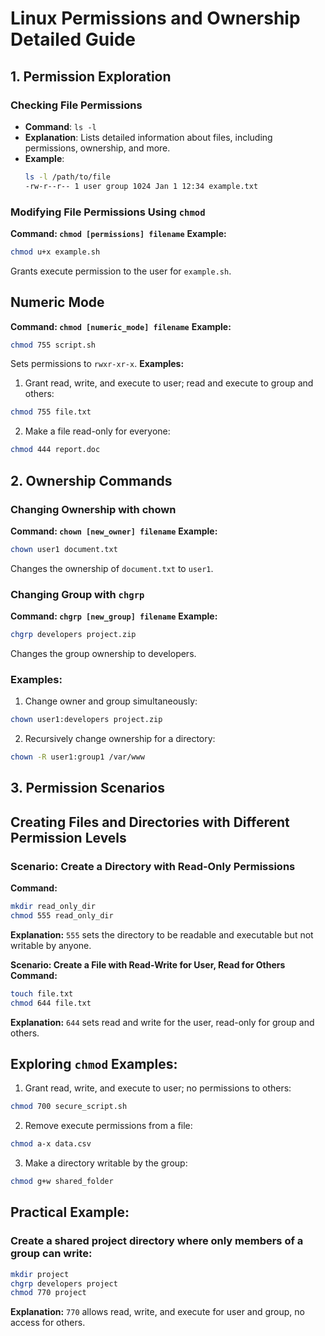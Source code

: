 # Linux Permissions and Ownership Detailed Guide

## 1. Permission Exploration

### Checking File Permissions
- **Command**: `ls -l`
- **Explanation**: Lists detailed information about files, including permissions, ownership, and more.
- **Example**:
  ```bash
  ls -l /path/to/file
  -rw-r--r-- 1 user group 1024 Jan 1 12:34 example.txt
  ```
### Modifying File Permissions Using `chmod`

**Command: `chmod [permissions] filename`**
**Example:**
```bash
chmod u+x example.sh
```
Grants execute permission to the user for `example.sh`.

## Numeric Mode
**Command: `chmod [numeric_mode] filename`**
**Example:**
```bash
chmod 755 script.sh
```
Sets permissions to `rwxr-xr-x`.
**Examples:**
1. Grant read, write, and execute to user; read and execute to group and others:
```bash
chmod 755 file.txt
```
2. Make a file read-only for everyone:
```bash
chmod 444 report.doc
```
## 2. Ownership Commands

### Changing Ownership with chown
**Command: `chown [new_owner] filename`**
**Example:**
```bash
chown user1 document.txt
```
Changes the ownership of `document.txt` to `user1`.

### Changing Group with `chgrp`
**Command: `chgrp [new_group] filename`**
**Example:**
```bash
chgrp developers project.zip
```
Changes the group ownership to developers.
### Examples:
1. Change owner and group simultaneously:
```bash
chown user1:developers project.zip
```
2. Recursively change ownership for a directory:
```bash
chown -R user1:group1 /var/www
```
## 3. Permission Scenarios
## Creating Files and Directories with Different Permission Levels
### Scenario: Create a Directory with Read-Only Permissions
**Command:**
```bash
mkdir read_only_dir
chmod 555 read_only_dir
```
**Explanation:** `555` sets the directory to be readable and executable but not writable by anyone.

**Scenario: Create a File with Read-Write for User, Read for Others**
**Command:**
```bash
touch file.txt
chmod 644 file.txt
```
**Explanation:** `644` sets read and write for the user, read-only for group and others.
## Exploring `chmod` Examples:
1. Grant read, write, and execute to user; no permissions to others:
```bash
chmod 700 secure_script.sh
```
2. Remove execute permissions from a file:
```bash
chmod a-x data.csv
```
3. Make a directory writable by the group:
```bash
chmod g+w shared_folder
```
## Practical Example:
### Create a shared project directory where only members of a group can write:
```bash
mkdir project
chgrp developers project
chmod 770 project
```
**Explanation:** `770` allows read, write, and execute for user and group, no access for others.